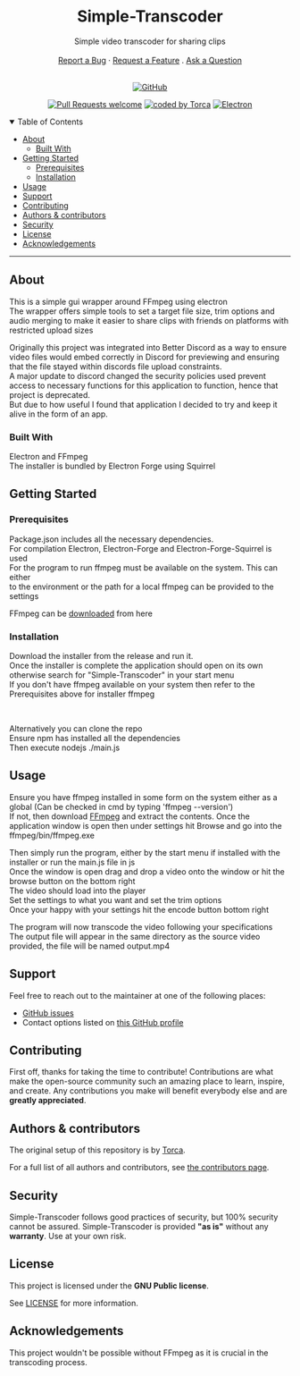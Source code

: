 <h1 align="center">
  Simple-Transcoder
</h1>

<div align="center">
  Simple video transcoder for sharing clips
  <br />
  <br />
  <a href="https://github.com/Torca2001/Simple-Transcoder/issues/new?assignees=&labels=bug&template=01_BUG_REPORT.md&title=bug%3A+">Report a Bug</a>
  ·
  <a href="https://github.com/Torca2001/Simple-Transcoder/issues/new?assignees=&labels=enhancement&template=02_FEATURE_REQUEST.md&title=feat%3A+">Request a Feature</a>
  .
  <a href="https://github.com/Torca2001/Simple-Transcoder/issues/new?assignees=&labels=question&template=04_SUPPORT_QUESTION.md&title=support%3A+">Ask a Question</a>
</div>

<div align="center">
<br />

[![GitHub](https://img.shields.io/github/license/Torca2001/Simple-Transcoder?style=flat-square)](LICENSE)

[![Pull Requests welcome](https://img.shields.io/badge/PRs-welcome-ff69b4.svg?style=flat-square)](https://github.com/Torca2001/Simple-Transcoder/issues?q=is%3Aissue+is%3Aopen+label%3A%22help+wanted%22)
[![coded by Torca](https://img.shields.io/badge/%3C%2F%3E%20with%20%E2%99%A5%20by-Torca2001-ff1414.svg?style=flat-square&colorB=yellow)](https://github.com/Torca2001)
[![Electron](https://img.shields.io/badge/dynamic/json.svg?url=https%3A%2F%2Fraw.githubusercontent.com%2FTorca2001%2FSimple-Transcoder%2Fmaster%2Fpackage.json&label=Electron&query=$.devDependencies.electron&colorB=green)](https://github.com/electron/electron)

</div>

<details open="open">
<summary>Table of Contents</summary>

- [About](#about)
  - [Built With](#built-with)
- [Getting Started](#getting-started)
  - [Prerequisites](#prerequisites)
  - [Installation](#installation)
- [Usage](#usage)
- [Support](#support)
- [Contributing](#contributing)
- [Authors & contributors](#authors--contributors)
- [Security](#security)
- [License](#license)
- [Acknowledgements](#acknowledgements)

</details>

---

## About

This is a simple gui wrapper around FFmpeg using electron
<br/>
The wrapper offers simple tools to set a target file size, trim options and audio merging to make it easier to share clips with friends on platforms with restricted upload sizes
<br/>

Originally this project was integrated into Better Discord as a way to ensure video files would embed correctly in Discord for previewing and ensuring that the file stayed within discords file upload constraints.
<br/>
A major update to discord changed the security policies used prevent access to necessary functions for this application to function, hence that project is deprecated.
<br/>
But due to how useful I found that application I decided to try and keep it alive in the form of an app.

### Built With

Electron and FFmpeg
<br/>
The installer is bundled by Electron Forge using Squirrel

## Getting Started

### Prerequisites

Package.json includes all the necessary dependencies.
<br/>
For compilation Electron, Electron-Forge and Electron-Forge-Squirrel is used
<br/>
For the program to run ffmpeg must be available on the system. This can either
<br/>
to the environment or the path for a local ffmpeg can be provided to the settings
<br/>

FFmpeg can be [downloaded](https://ffmpeg.org/download.html) from here

### Installation

Download the installer from the release and run it.
<br/>
Once the installer is complete the application should open on its own otherwise search for "Simple-Transcoder" in your start menu
<br/>
If you don't have ffmpeg available on your system then refer to the Prerequisites above for installer ffmpeg

<br/>

Alternatively you can clone the repo
<br/>
Ensure npm has installed all the dependencies
<br/>
Then execute nodejs ./main.js

## Usage

Ensure you have ffmpeg installed in some form on the system either as a global (Can be checked in cmd by typing 'ffmpeg --version')
<br/>
If not, then download [FFmpeg](https://ffmpeg.org/download.html) and extract the contents. Once the application window is open then under settings hit Browse and go into the ffmpeg/bin/ffmpeg.exe
<br/>

Then simply run the program, either by the start menu if installed with the installer or run the main.js file in js
<br/>
Once the window is open drag and drop a video onto the window or hit the browse button on the bottom right
<br/>
The video should load into the player
<br/>
Set the settings to what you want and set the trim options
<br/>
Once your happy with your settings hit the encode button bottom right
<br/>

The program will now transcode the video following your specifications
<br/>
The output file will appear in the same directory as the source video provided, the file will be named output.mp4

## Support

Feel free to reach out to the maintainer at one of the following places:

- [GitHub issues](https://github.com/Torca2001/Simple-Transcoder/issues/new?assignees=&labels=question&template=04_SUPPORT_QUESTION.md&title=support%3A+)
- Contact options listed on [this GitHub profile](https://github.com/Torca2001)

## Contributing

First off, thanks for taking the time to contribute! Contributions are what make the open-source community such an amazing place to learn, inspire, and create. Any contributions you make will benefit everybody else and are **greatly appreciated**.

## Authors & contributors

The original setup of this repository is by [Torca](https://github.com/Torca2001).

For a full list of all authors and contributors, see [the contributors page](https://github.com/Torca2001/Simple-Transcoder/contributors).

## Security

Simple-Transcoder follows good practices of security, but 100% security cannot be assured.
Simple-Transcoder is provided **"as is"** without any **warranty**. Use at your own risk.

## License

This project is licensed under the **GNU Public license**.

See [LICENSE](LICENSE) for more information.

## Acknowledgements

This project wouldn't be possible without FFmpeg as it is crucial in the transcoding process.
